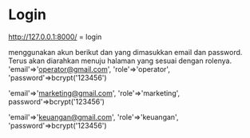 # Login

http://127.0.0.1:8000/ = login

menggunakan akun berikut dan yang dimasukkan email dan password. Terus akan diarahkan menuju halaman yang sesuai dengan rolenya.
'email'=>'operator@gmail.com',
'role'=>'operator',
'password'=>bcrypt('123456')

'email'=>'marketing@gmail.com',
'role'=>'marketing',
password'=>bcrypt('123456')

'email'=>'keuangan@gmail.com',
'role'=>'keuangan',
'password'=>bcrypt('123456')
